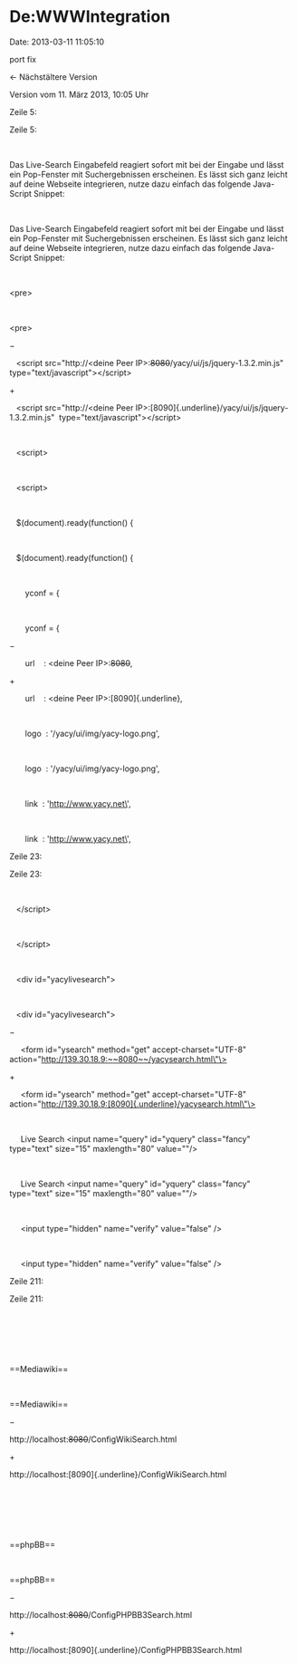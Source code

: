 De:WWWIntegration
=================

Date: 2013-03-11 11:05:10

port fix

← Nächstältere Version

Version vom 11. März 2013, 10:05 Uhr

Zeile 5:

Zeile 5:

 

<div>

Das Live-Search Eingabefeld reagiert sofort mit bei der Eingabe und
lässt ein Pop-Fenster mit Suchergebnissen erscheinen. Es lässt sich ganz
leicht auf deine Webseite integrieren, nutze dazu einfach das folgende
Java-Script Snippet:

</div>

 

<div>

Das Live-Search Eingabefeld reagiert sofort mit bei der Eingabe und
lässt ein Pop-Fenster mit Suchergebnissen erscheinen. Es lässt sich ganz
leicht auf deine Webseite integrieren, nutze dazu einfach das folgende
Java-Script Snippet:

</div>

 

<div>

\<pre\>

</div>

 

<div>

\<pre\>

</div>

−

<div>

   \<script src=\"http://\<deine Peer
IP\>:~~8080~~/yacy/ui/js/jquery-1.3.2.min.js\" 
type=\"text/javascript\"\>\</script\>

</div>

\+

<div>

   \<script src=\"http://\<deine Peer
IP\>:[8090]{.underline}/yacy/ui/js/jquery-1.3.2.min.js\" 
type=\"text/javascript\"\>\</script\>

</div>

 

<div>

   \<script\>       

</div>

 

<div>

   \<script\>       

</div>

 

<div>

   \$(document).ready(function() {

</div>

 

<div>

   \$(document).ready(function() {

</div>

 

<div>

       yconf = {

</div>

 

<div>

       yconf = {

</div>

−

<div>

       url    : \<deine Peer IP\>:~~8080~~,

</div>

\+

<div>

       url    : \<deine Peer IP\>:[8090]{.underline},

</div>

 

<div>

       logo  : \'/yacy/ui/img/yacy-logo.png\',

</div>

 

<div>

       logo  : \'/yacy/ui/img/yacy-logo.png\',

</div>

 

<div>

       link  : \'http://www.yacy.net\',

</div>

 

<div>

       link  : \'http://www.yacy.net\',

</div>

Zeile 23:

Zeile 23:

 

<div>

   \</script\>

</div>

 

<div>

   \</script\>

</div>

 

<div>

   \<div id=\"yacylivesearch\"\>

</div>

 

<div>

   \<div id=\"yacylivesearch\"\>

</div>

−

<div>

     \<form id=\"ysearch\" method=\"get\" accept-charset=\"UTF-8\"
action=\"http://139.30.18.9:~~8080~~/yacysearch.html\"\>

</div>

\+

<div>

     \<form id=\"ysearch\" method=\"get\" accept-charset=\"UTF-8\"
action=\"http://139.30.18.9:[8090]{.underline}/yacysearch.html\"\>

</div>

 

<div>

     Live Search \<input name=\"query\" id=\"yquery\" class=\"fancy\"
type=\"text\" size=\"15\" maxlength=\"80\" value=\"\"/\>

</div>

 

<div>

     Live Search \<input name=\"query\" id=\"yquery\" class=\"fancy\"
type=\"text\" size=\"15\" maxlength=\"80\" value=\"\"/\>

</div>

 

<div>

     \<input type=\"hidden\" name=\"verify\" value=\"false\" /\>

</div>

 

<div>

     \<input type=\"hidden\" name=\"verify\" value=\"false\" /\>

</div>

Zeile 211:

Zeile 211:

 

 

 

<div>

==Mediawiki==

</div>

 

<div>

==Mediawiki==

</div>

−

<div>

http://localhost:~~8080~~/ConfigWikiSearch.html

</div>

\+

<div>

http://localhost:[8090]{.underline}/ConfigWikiSearch.html

</div>

 

 

 

<div>

==phpBB==

</div>

 

<div>

==phpBB==

</div>

−

<div>

http://localhost:~~8080~~/ConfigPHPBB3Search.html

</div>

\+

<div>

http://localhost:[8090]{.underline}/ConfigPHPBB3Search.html

</div>
